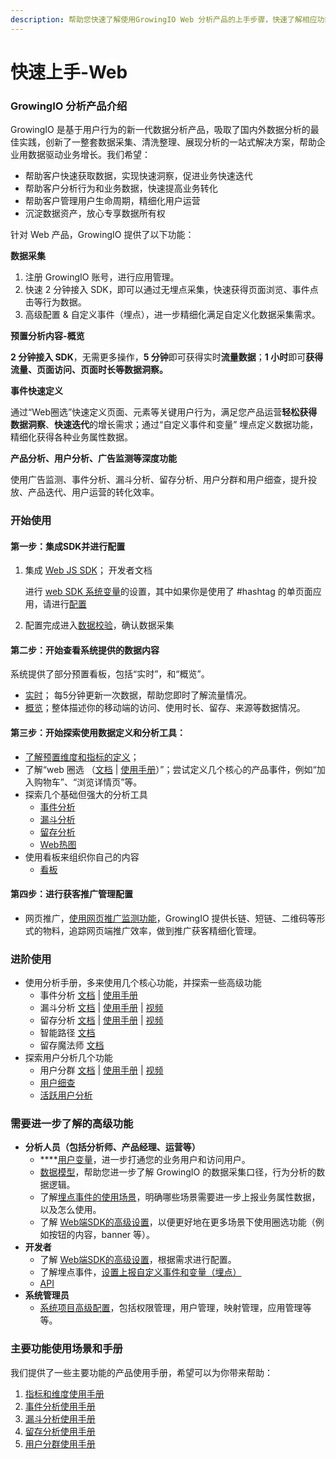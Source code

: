 ```yaml
---
description: 帮助您快速了解使用GrowingIO Web 分析产品的上手步骤，快速了解相应功能
---
```


# 快速上手-Web

### GrowingIO 分析产品介绍

GrowingIO 是基于用户行为的新一代数据分析产品，吸取了国内外数据分析的最佳实践，创新了一整套数据采集、清洗整理、展现分析的一站式解决方案，帮助企业用数据驱动业务增长。我们希望：

* 帮助客户快速获取数据，实现快速洞察，促进业务快速迭代
* 帮助客户分析行为和业务数据，快速提高业务转化
* 帮助客户管理用户生命周期，精细化用户运营
* 沉淀数据资产，放心专享数据所有权

针对 Web 产品，GrowingIO 提供了以下功能：

​**数据采集​**

1. 注册 GrowingIO 账号，进行应用管理。
2. 快速 2 分钟接入 SDK，即可以通过无埋点采集，快速获得页面浏览、事件点击等行为数据。
3. 高级配置 & 自定义事件（埋点），进一步精细化满足自定义化数据采集需求。

​**预置分析内容-​概览​**

**2 分钟接入 SDK**，无需更多操作，**5 分钟**即可获得实时**流量数据**；**1 小时**即可**获得流量、页面访问、页面时长等数据洞察。**

​**事件快速定义​**

通过“Web圈选”快速定义页面、元素等关键用户行为，满足您产品运营**轻松获得数据洞察**、**快速迭代**的增长需求；通过“自定义事件和变量” 埋点定义数据功能，精细化获得各种业务属性数据。

​**产品分析、用户分析、广告监测等深度功能​**

使用广告监测、事件分析、漏斗分析、留存分析、用户分群和用户细查，提升投放、产品迭代、用户运营的转化效率。

### 开始使用

#### 第一步：集成SDK并进行配置  <a id="di-yi-bu-ji-cheng-sdk-bing-jin-hang-pei-zhi"></a>

1. 集成 [Web JS SDK](sdk-integration/web-js-sdk/)； 开发者文档

   进行 [web SDK 系统变量](sdk-integration/web-js-sdk/#12)的设置，其中如果你是使用了 \#hashtag 的单页面应用，请进行[配置](sdk-integration/web-js-sdk/#12)​

2. 配置完成进入[数据校验](sdk-integration/growingio-debugger/#growingio-web-debugger)，确认数据采集

#### 第二步：开始查看系统提供的数据内容 <a id="di-er-bu-kai-shi-cha-kan-xi-tong-ti-gong-de-shu-ju-nei-rong"></a>

系统提供了部分预置看板，包括“实时”，和“概览”。

* [实时](dashboard/realtime.md)； 每5分钟更新一次数据，帮助您即时了解流量情况。
* [概览](dashboard/overview.md)；整体描述你的移动端的访问、使用时长、留存、来源等数据情况。

#### 第三步：开始探索使用数据定义和分析工具：  <a id="di-san-bu-kai-shi-tan-suo-shi-yong-shu-ju-ding-yi-he-fen-xi-gong-ju"></a>

* [了解预置维度和指标的定义](data-model/olap-model/predifined-metrics-dimensions.md)；
* 了解“web 圈选 （[文档](data-definition/circle/web.md) \| [使用手册](http://growing.cn-bj.ufileos.com/web_circle.pdf)）”；尝试定义几个核心的产品事件，例如“加入购物车”、“浏览详情页”等。
* 探索几个基础但强大的分析工具
  * [事件分析](data-analytics/event-analysis.md)
  * [漏斗分析](data-analytics/funnel-analysis.md)
  * [留存分析](data-analytics/retention-analysis.md)
  * [Web热图](data-analytics/heatmap/heatmap-web.md)
* 使用看板来组织你自己的内容
  * [看板](dashboard/)

#### 第四步：进行获客推广管理配置 <a id="di-si-bu-jin-hang-huo-ke-tui-guang-guan-li-pei-zhi"></a>

* 网页推广，[使用网页推广监测功能](ads-tracking/tracking-create/tui-guang-wang-ye.md)，GrowingIO 提供长链、短链、二维码等形式的物料，追踪网页端推广效率，做到推广获客精细化管理。

### 进阶使用

* 使用分析手册，多来使用几个核心功能，并探索一些高级功能
  * 事件分析 [文档](data-analytics/event-analysis.md) \| [使用手册](https://s.growingio.com/nvN9MB)
  * 漏斗分析 [文档](data-analytics/funnel-analysis.md) \| [使用手册](https://s.growingio.com/9PXbR0) \| [视频](https://s.growingio.com/kKdDjv)
  * 留存分析 [文档](data-analytics/retention-analysis.md) \| [使用手册](https://s.growingio.com/p8QD3x) \| [视频](https://s.growingio.com/4PpoAK)
  * 智能路径 [文档](data-analytics/pathfinder.md)
  * 留存魔法师 [文档](data-analytics/magic-number.md)
* 探索用户分析几个功能
  * 用户分群 [文档](data-analytics/user-segmentation.md) \| [使用手册](https://s.growingio.com/9PaAZ8) \|  [视频](https://s.growingio.com/ambRb4)
  * [用户细查](data-analytics/individual-user-report.md)
  * [活跃用户分析](data-analytics/user-engagement-analysis.md)

### 需要进一步了解的高级功能    

* **分析人员（包括分析师、产品经理、运营等）**
  * \*\*\*\*[用户变量](data-definition/user-variable/loginuserid.md)，进一步打通您的业务用户和访问用户。
  * [数据模型](data-model/)，帮助您进一步了解 GrowingIO 的数据采集口径，行为分析的数据逻辑。
  * 了解[埋点事件的使用场景](data-model/event-model/custom-event/)，明确哪些场景需要进一步上报业务属性数据，以及怎么使用。
  * 了解 [Web端SDK的高级设置](sdk-integration/web-js-sdk/#13)，以便更好地在更多场景下使用圈选功能（例如按钮的内容，banner 等）。
* **开发者**
  * 了解 [Web端SDK的高级设置](sdk-integration/web-js-sdk/#13)，根据需求进行配置。
  * 了解埋点事件，[设置上报自定义事件和变量（埋点）](data-definition/mina.md)
  * [API](api/)
* **系统管理员**
  * [系统项目高级配置](configuration/)，包括权限管理，用户管理，映射管理，应用管理等等。   

### 主要功能使用场景和手册

我们提供了一些主要功能的产品使用手册，希望可以为你带来帮助：

1. [指标和维度使用手册](https://s.growingio.com/NLdx0O)
2. [事件分析使用手册](https://s.growingio.com/nvN9MB)
3. [漏斗分析使用手册](https://s.growingio.com/9PXbR0)
4. [留存分析使用手册](https://s.growingio.com/p8QD3x)
5. [用户分群使用手册](https://s.growingio.com/9PaAZ8)



